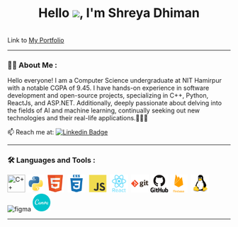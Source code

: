 # <div id="header" align="center">Hello <img src="https://media.giphy.com/media/ujrj9aoOdNvXO/giphy.gif" width="45"/>, I'm Shreya Dhiman</div>

<img src="https://komarev.com/ghpvc/?username=ShreyaDhiman24&style=flat-square&color=blue" alt=""/>
<div>Link to <a href="https://shreya-portfolio-mf4jzptkc-shreyadhiman24s-projects.vercel.app/" target="_blank">My Portfolio</a></div>
<!--
<div align="right">
        <div id="header" align="center"><img src="https://media.giphy.com/media/paTz7UZbPfTZFRYnnB/giphy.gif" width="200"/></div>
        <div id="badges" align="center">
         <a href="https://www.linkedin.com/in/shreya-dhiman-25a753247/">
            <img src="https://img.shields.io/badge/LinkedIn-blue?style=for-the-badge&logo=linkedin&logoColor=white" alt="LinkedIn Badge"/>
          </a>
        </div>
</div>
-->

<hr>

### :woman_technologist: About Me :

Hello everyone! I am a Computer Science undergraduate at NIT Hamirpur with a notable CGPA of 9.45. I have hands-on experience in software development and open-source projects, specializing in C++, Python, ReactJs, and ASP.NET. 
Additionally, deeply passionate about delving into the fields of AI and machine learning, continually seeking out new technologies and their real-life applications.👩‍💻🌟
<!--
:telescope: I'm a Frontend Developer, currently perfecting my Competitive Programming Skills.<img src="https://media.giphy.com/media/WUlplcMpOCEmTGBtBW/giphy.gif" width="30"/>

- :woman_student: A third year B.Tech CSE(2021-2025) student at NIT Hamirpur.
- :seedling: Executive Member at CSEC and Team .EXE, NITH.
 -->
:mailbox: Reach me at: [![Linkedin Badge](https://img.shields.io/badge/-ShreyaDhiman-blue?style=flat&logo=Linkedin&logoColor=white)](https://www.linkedin.com/in/shreya-dhiman-25a753247/)
<hr>

### :hammer_and_wrench: Languages and Tools :
<div>
   <img src="https://github.com/isocpp/logos/blob/master/cpp_logo.svg" title="C++" **alt="C++" width="40" height="40"/>
 <img src="https://raw.githubusercontent.com/devicons/devicon/master/icons/python/python-original.svg" alt="python" width="40" height="40"/> 
  <img src="https://github.com/devicons/devicon/blob/master/icons/html5/html5-original.svg" title="HTML5" alt="HTML" width="40" height="40"/>&nbsp;
  <img src="https://github.com/devicons/devicon/blob/master/icons/css3/css3-plain-wordmark.svg"  title="CSS3" alt="CSS" width="40" height="40"/>&nbsp;
  <img src="https://github.com/devicons/devicon/blob/master/icons/javascript/javascript-original.svg" title="JavaScript" alt="JavaScript" width="40" height="40"/>&nbsp;
  <img src="https://github.com/devicons/devicon/blob/master/icons/react/react-original-wordmark.svg" title="React" alt="React" width="40" height="40"/>&nbsp;
  <img src="https://github.com/devicons/devicon/blob/master/icons/git/git-original-wordmark.svg" title="Git" **alt="Git" width="40" height="40"/>
    <img src="https://github.com/devicons/devicon/blob/master/icons/github/github-original-wordmark.svg" title="GitHub" **alt="GitHub" width="40" height="40"/>
  <img src="https://github.com/devicons/devicon/blob/master/icons/firebase/firebase-plain-wordmark.svg" title="Firebase" alt="Firebase" width="40" height="40"/>&nbsp;
   <img src="https://github.com/devicons/devicon/blob/master/icons/linux/linux-original.svg" title="Linux" **alt="Linux" width="40" height="40"/>
   <img src="https://www.vectorlogo.zone/logos/figma/figma-icon.svg" alt="figma" width="40" height="40"/> 
   <img src="https://github.com/devicons/devicon/blob/master/icons/canva/canva-original.svg" title="Canva" **alt="Canva" width="40" height="40"/>
</div>
<hr>
<!--
 ### :fire: My Stats :
 <p align="center">
        <img src="http://github-readme-streak-stats.herokuapp.com?user=ShreyaDhiman24&theme=buefy)](https://git.io/streak-stats" />
        <img src="https://github-readme-stats.vercel.app/api?username=ShreyaDhiman24&theme=buefy&show_icons=true" /><br>
  <img src="https://github-readme-stats.vercel.app/api/top-langs/?username=ShreyaDhiman24&layout=compact&theme=buefy)](https://github.com/anuraghazra/github-readme-stats" />
</p>


<!-- ### 🏆 Achievements :
<p align="center"> <a href="https://github.com/ryo-ma/github-profile-trophy">
  <img src="https://github-profile-trophy.vercel.app/?username=ShreyaDhiman24" alt="ShreyaDhiman24" /></a> 
</p>

 -->
